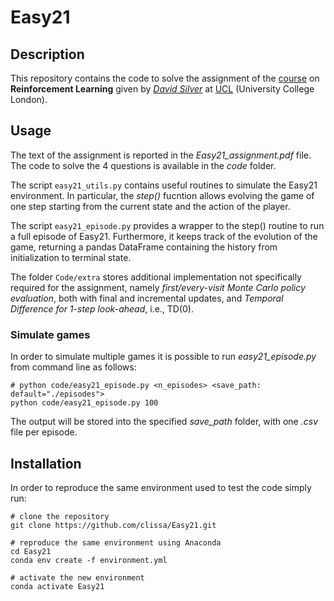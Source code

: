 # Easy21

## Description 
This repository contains the code to solve the assignment of the [course](https://www.davidsilver.uk/teaching/) on **Reinforcement
Learning** given by [*David Silver*](https://www.davidsilver.uk/) at [UCL](https://www.ucl.ac.uk/) (University College London).

## Usage
The text of the assignment is reported in the *Easy21_assignment.pdf* file.
The code to solve the 4 questions is available in the *code* folder.

The script `easy21_utils.py` contains useful routines to simulate the Easy21 environment.
In particular, the *step()* fucntion allows evolving the game of one step 
starting from the current state and the action of the player.

The script `easy21_episode.py` provides a wrapper to the step() routine to run a full episode of Easy21.
Furthermore, it keeps track of the evolution of the game, returning a pandas DataFrame containing the history from initialization to terminal state.

The folder `Code/extra` stores additional implementation not specifically required for the assignment, 
namely *first/every-visit Monte Carlo policy evaluation*, both with final and incremental updates, and 
*Temporal Difference for 1-step look-ahead*, i.e., TD(0).

### Simulate games
In order to simulate multiple games it is possible to run *easy21_episode.py* from command line as follows:

```commandline
# python code/easy21_episode.py <n_episodes> <save_path: default="./episodes">
python code/easy21_episode.py 100 
```

The output will be stored into the specified *save_path* folder, with one *.csv* file per episode.

## Installation

In order to reproduce the same environment used to test the code simply run:

```
# clone the repository
git clone https://github.com/clissa/Easy21.git

# reproduce the same environment using Anaconda
cd Easy21
conda env create -f environment.yml

# activate the new environment
conda activate Easy21
```